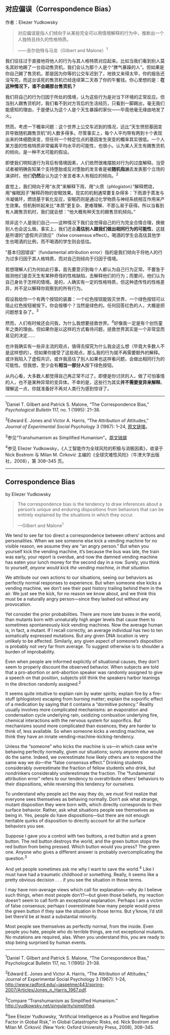 ## 对应偏误（Correspondence Bias）

作者：Eliezer Yudkowsky

> 对应偏误是指人们倾向于从某些完全可以用情境解释的行为中，推断出一个人独特且持久的性格特质。
>
> ——吉尔伯特与马龙（Gilbert and Malone）<sup>1</sup>

我们往往过于直接地将他人的行为与其人格特质对应起来。比如当我们看到别人莫名其妙地踢了一台自动售货机，我们会认为那个人是个“脾气暴躁的人”。但如果是你自己踢了售货机，那是因为你等的公交车迟到了，地铁又来得太早，你的报告还没写完，而这台该死的售货机已经连续第二天吞了你的午餐钱。你心里想的是：**在这种情况下，谁不会踢那台售货机？**

我们将自己的行为归因于所处的情境，认为这些行为是对当下环境的正常反应。但当别人踢售货机时，我们看不到对方背后的生活经历，只看到一脚踢出，毫无我们能感知的理由，于是便认为这个人是个天生暴躁的家伙——毕竟他毫无缘由地发了火。

然而，考虑一下概率问题：这个世界上公交车迟到的情况，远比“天生愤怒基因变异导致随机踢售货机”的人数多得多。尽管事实上，每个人平均带有两到十个表现出来的体细胞突变，但任何一个特定位点的基因发生突变的概率其实很低。一个人某方面的性格特质非常偏离平均水平的可能性，也很小。认为某人天生有踢售货机的倾向，是一种不太可能的假设。

即使我们明知道行为背后有情境因素，人们依然很难摆脱对行为的过度解释。当受试者被明确告知某个支持堕胎或反对堕胎的发言者是被**随机指派**去发表那个立场的演讲时，他们**仍然**会认为这个发言者本人有相应的倾向。<sup>2</sup>

直觉上，我们倾向于用“水灵”来解释下雨，用“火质（phlogiston）”解释燃烧，用“催眠因子”解释药物的安眠效果。现实的机制通常要复杂得多：下雨源于蒸发与冷凝循环，燃烧基于氧化反应，安眠药则是通过化学物质与神经系统相互作用来产生效果。但机制听起来比“本质”更复杂、更难理解、不那么易于获得。所以当看到有人踢售货机时，我们就会想：“他大概有种天生的踢售货机倾向。”

除非这个人是我们自己——这种情况下我们会觉得自己的行为完全合情合理，换做别人也会这么做。事实上，我们还会**高估别人跟我们做出相同行为的可能性**，这就是所谓的“虚假共识效应”（false consensus effect）。喝酒的学生会高估其他学生也喝酒的比例，而不喝酒的学生则会低估。

“基本归因错误”（fundamental attribution error）指的是我们倾向于将他人的行为过多归因于其人格特质，而对自己则倾向于归因于情境。

若想理解人们为何如此行事，首先要意识到每个人都认为自己行为正常。不要急于揣测他们是否天生有某种奇怪的性格缺陷，去解释他们的行为；而要问，他们认为自己身处于怎样的情境。是的，人确实有一定的性格特质，但这种遗传性的性格差异，并不足以解释你观察到的所有行为。

假设我给你一个有两个按钮的装置：一个红色按钮能毁灭世界，一个绿色按钮可以阻止红色按钮被按下。你会按哪个？当然是绿色的。任何回答红色的人，大概是把问题想复杂了。<sup>3</sup>

然而，人们有时候还会问我，为什么我想要拯救世界。<sup>4</sup>好像我一定是有个创伤童年之类的理由。但如果你是以这样的方式看待问题，拯救世界其实是一个非常显而易见的决定……

也许我确实有一些非主流的观点，值得去探究为什么我会这么想（毕竟大多数人不是这样想的）。但如果你接受了这些观点，那么我的行为就不再需要额外的解释。或许我陷入了虚假共识，或许我高估了别人如果也这样看问题，会做出相同行为的可能性。但我想，至少会有**相当一部分人**按下绿色按钮。

从内心看，大多数人都觉得自己再正常不过了。即便是你讨厌的人，做了可怕事情的人，也不是某种异常的变异体。不幸的是，这些行为其实**并不需要变异来解释**。理解这一点，你就准备好不再对人类行为感到惊讶了。

---

<sup>1</sup>Daniel T. Gilbert and Patrick S. Malone, “The Correspondence Bias,” *Psychological Bulletin* 117, no. 1 (1995): 21–38.

<sup>2</sup>Edward E. Jones and Victor A. Harris, “The Attribution of Attitudes,” *Journal of Experimental Social Psychology* 3 (1967): 1–24, [原文链接](http://www.radford.edu/~jaspelme/443/spring-2007/Articles/Jones_n_Harris_1967.pdf)。

<sup>3</sup>参见“Transhumanism as Simplified Humanism”。[原文链接](http://yudkowsky.net/singularity/simplified)

<sup>4</sup>参见 Eliezer Yudkowsky，《人工智能作为全球风险的积极与消极因素》，收录于 Nick Bostrom 与 Milan M. Ćirković 主编的《全球灾难性风险》（牛津大学出版社，2008），第 308–345 页。

---

## Correspondence Bias

by Eliezer Yudkowsky

> The correspondence bias is the tendency to draw inferences about a person’s unique and enduring dispositions from behaviors that can be entirely explained by the situations in which they occur.
> 
> —Gilbert and Malone<sup>1</sup>

We tend to see far too direct a correspondence between others’ actions and personalities. When we see someone else kick a vending machine for no visible reason, we assume they are “an angry person.” But when you yourself kick the vending machine, it’s because the bus was late, the train was early, your report is overdue, and now the damned vending machine has eaten your lunch money for the second day in a row. Surely, you think to yourself, _anyone would kick the vending machine, in that situation._

We attribute our own actions to our situations, seeing our behaviors as perfectly normal responses to experience. But when someone else kicks a vending machine, we don’t see their past history trailing behind them in the air. We just see the kick, for no reason we know about, and we think this must be a naturally angry person—since they lashed out without any provocation.

Yet consider the prior probabilities. There are more late buses in the world, than mutants born with unnaturally high anger levels that cause them to sometimes spontaneously kick vending machines. Now the average human is, in fact, a mutant. If I recall correctly, an average individual has two to ten somatically expressed mutations. But any given DNA location is very unlikely to be affected. Similarly, any given aspect of someone’s disposition is probably not very far from average. To suggest otherwise is to shoulder a burden of improbability.

Even when people are informed explicitly of situational causes, they don’t seem to properly discount the observed behavior. When subjects are told that a pro-abortion or anti-abortion speaker was randomly assigned to give a speech on that position, subjects still think the speakers harbor leanings in the direction randomly assigned.<sup>2</sup>

It seems quite intuitive to explain rain by water spirits; explain fire by a fire-stuff (phlogiston) escaping from burning matter; explain the soporific effect of a medication by saying that it contains a “dormitive potency.” Reality usually involves more complicated mechanisms: an evaporation and condensation cycle underlying rain, oxidizing combustion underlying fire, chemical interactions with the nervous system for soporifics. But mechanisms sound more complicated than essences; they are harder to think of, less available. So when someone kicks a vending machine, we think they have an innate vending-machine-kicking-tendency.

Unless the “someone” who kicks the machine is us—in which case we’re behaving perfectly normally, given our situations; surely anyone else would do the same. Indeed, we overestimate how likely others are to respond the same way we do—the “false consensus effect.” Drinking students considerably overestimate the fraction of fellow students who drink, but nondrinkers considerably underestimate the fraction. The “fundamental attribution error” refers to our tendency to overattribute others’ behaviors to their dispositions, while reversing this tendency for ourselves.

To understand why people act the way they do, we must first realize that everyone sees themselves as behaving normally. Don’t ask what strange, mutant disposition they were born with, which directly corresponds to their surface behavior. Rather, ask what situations people see themselves as being in. Yes, people do have dispositions—but there are not enough heritable quirks of disposition to directly account for all the surface behaviors you see.

Suppose I gave you a control with two buttons, a red button and a green button. The red button destroys the world, and the green button stops the red button from being pressed. Which button would you press? The green one. Anyone who gives a different answer is probably overcomplicating the question.<sup>3</sup>

And yet people sometimes ask me why I want to save the world.<sup>4</sup> Like I must have had a traumatic childhood or something. Really, it seems like a pretty obvious decision . . . if you see the situation in those terms.

I may have non-average views which call for explanation—why do I believe such things, when most people don’t?—but given those beliefs, my reaction doesn’t seem to call forth an exceptional explanation. Perhaps I am a victim of false consensus; perhaps I overestimate how many people would press the green button if they saw the situation in those terms. But y’know, I’d still bet there’d be at least a substantial minority.

Most people see themselves as perfectly normal, from the inside. Even people you hate, people who do terrible things, are not exceptional mutants. No mutations are required, alas. When you understand this, you are ready to stop being surprised by human events.

---

<sup>1</sup>Daniel T. Gilbert and Patrick S. Malone, “The Correspondence Bias,” Psychological Bulletin 117, no. 1 (1995): 21–38.

<sup>2</sup>Edward E. Jones and Victor A. Harris, “The Attribution of Attitudes,” Journal of Experimental Social Psychology 3 (1967): 1–24, http://www.radford.edu/~jaspelme/443/spring-2007/Articles/Jones_n_Harris_1967.pdf.

<sup>3</sup>Compare “Transhumanism as Simplified Humanism.” http://yudkowsky.net/singularity/simplified.

<sup>4</sup>See Eliezer Yudkowsky, “Artificial Intelligence as a Positive and Negative Factor in Global Risk,” in Global Catastrophic Risks, ed. Nick Bostrom and Milan M. Ćirković (New York: Oxford University Press, 2008), 308–345.